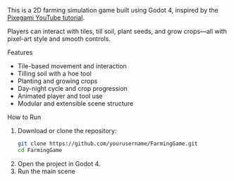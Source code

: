 This is a 2D farming simulation game built using Godot 4, inspired by the [Pixegami YouTube tutorial](https://www.youtube.com/watch?v=it0lsREGdmc).

Players can interact with tiles, till soil, plant seeds, and grow crops—all with pixel-art style and smooth controls.

Features
- Tile-based movement and interaction
- Tilling soil with a hoe tool
- Planting and growing crops
- Day-night cycle and crop progression
- Animated player and tool use
- Modular and extensible scene structure

How to Run

1. Download or clone the repository:
   ```bash
   git clone https://github.com/yourusername/FarmingGame.git
   cd FarmingGame
2. Open the project in Godot 4.
3. Run the main scene
